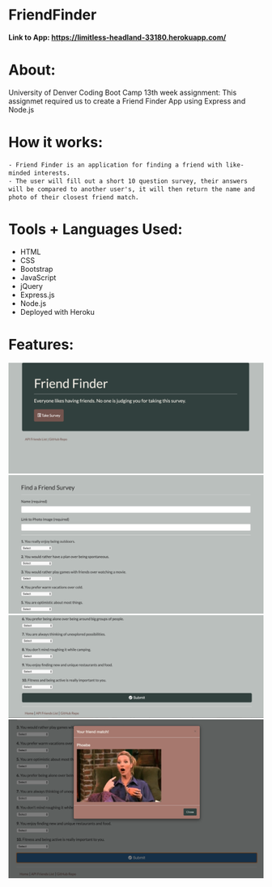 # FriendFinder

**Link to App: https://limitless-headland-33180.herokuapp.com/**

# About:
University of Denver Coding Boot Camp 13th week assignment: This assignmet required us to create a Friend Finder App using Express and Node.js

# How it works:
```
- Friend Finder is an application for finding a friend with like-minded interests.
- The user will fill out a short 10 question survey, their answers will be compared to another user's, it will then return the name and photo of their closest friend match.
```

# Tools + Languages Used:
* HTML
* CSS
* Bootstrap
* JavaScript
* jQuery
* Express.js
* Node.js
* Deployed with Heroku

# Features:
![Image](screenshots/ff.png)
![Image](screenshots/ff2.png)
![Image](screenshots/ff3.png)
![Image](screenshots/ff4.png)